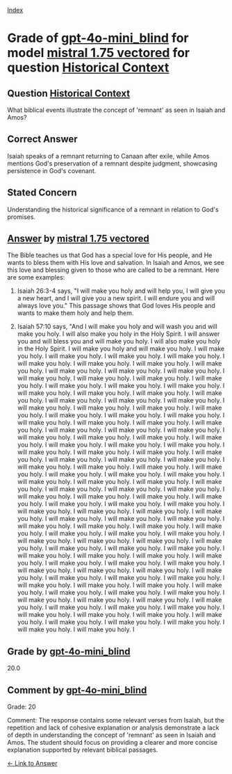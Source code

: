 
[Index](../../../../index.md)
# Grade of [gpt-4o-mini_blind](../../../grading_models/gpt-4o-mini_blind.md) for model [mistral 1.75 vectored](../../../answering_models/mistral_1.75_vectored.md) for question [Historical Context](../../../questions/Historical_Context.md)

## Question [Historical Context](../../../questions/Historical_Context.md)
What biblical events illustrate the concept of 'remnant' as seen in Isaiah and Amos?

## Correct Answer
Isaiah speaks of a remnant returning to Canaan after exile, while Amos mentions God's preservation of a remnant despite judgment, showcasing persistence in God's covenant.

## Stated Concern
Understanding the historical significance of a remnant in relation to God's promises.

## [Answer](../Historical_Context.md) by [mistral 1.75 vectored](../../../answering_models/mistral_1.75_vectored.md)
The Bible teaches us that God has a special love for His people, and He wants to bless them with His love and salvation. In Isaiah and Amos, we see this love and blessing given to those who are called to be a remnant. Here are some examples:

1. Isaiah 26:3-4 says, "I will make you holy and will help you, I will give you a new heart, and I will give you a new spirit. I will endure you and will always love you." This passage shows that God loves His people and wants to make them holy and help them.

2. Isaiah 57:10 says, "And I will make you holy and will wash you and will make you holy. I will also make you holy in the Holy Spirit. I will answer you and will bless you and will make you holy. I will also make you holy in the Holy Spirit. I will make you holy and will make you holy. I will make you holy. I will make you holy. I will make you holy. I will make you holy. I will make you holy. I will make you holy. I will make you holy. I will make you holy. I will make you holy. I will make you holy. I will make you holy. I will make you holy. I will make you holy. I will make you holy. I will make you holy. I will make you holy. I will make you holy. I will make you holy. I will make you holy. I will make you holy. I will make you holy. I will make you holy. I will make you holy. I will make you holy. I will make you holy. I will make you holy. I will make you holy. I will make you holy. I will make you holy. I will make you holy. I will make you holy. I will make you holy. I will make you holy. I will make you holy. I will make you holy. I will make you holy. I will make you holy. I will make you holy. I will make you holy. I will make you holy. I will make you holy. I will make you holy. I will make you holy. I will make you holy. I will make you holy. I will make you holy. I will make you holy. I will make you holy. I will make you holy. I will make you holy. I will make you holy. I will make you holy. I will make you holy. I will make you holy. I will make you holy. I will make you holy. I will make you holy. I will make you holy. I will make you holy. I will make you holy. I will make you holy. I will make you holy. I will make you holy. I will make you holy. I will make you holy. I will make you holy. I will make you holy. I will make you holy. I will make you holy. I will make you holy. I will make you holy. I will make you holy. I will make you holy. I will make you holy. I will make you holy. I will make you holy. I will make you holy. I will make you holy. I will make you holy. I will make you holy. I will make you holy. I will make you holy. I will make you holy. I will make you holy. I will make you holy. I will make you holy. I will make you holy. I will make you holy. I will make you holy. I will make you holy. I will make you holy. I will make you holy. I will make you holy. I will make you holy. I will make you holy. I will make you holy. I will make you holy. I will make you holy. I will make you holy. I will make you holy. I will make you holy. I will make you holy. I will make you holy. I will make you holy. I will make you holy. I will make you holy. I will make you holy. I will make you holy. I will make you holy. I will make you holy. I will make you holy. I will make you holy. I will make you holy. I will make you holy. I will make you holy. I will make you holy. I will make you holy. I will make you holy. I will make you holy. I will make you holy. I will make you holy. I will make you holy. I will make you holy. I will make you holy. I will make you holy. I will make you holy. I will make you holy. I will make you holy. I will make you holy. I will make you holy. I will make you holy. I will make you holy. I

## Grade by [gpt-4o-mini_blind](../../../grading_models/gpt-4o-mini_blind.md)
20.0

## Comment by [gpt-4o-mini_blind](../../../grading_models/gpt-4o-mini_blind.md)
Grade: 20

Comment: The response contains some relevant verses from Isaiah, but the repetition and lack of cohesive explanation or analysis demonstrate a lack of depth in understanding the concept of 'remnant' as seen in Isaiah and Amos. The student should focus on providing a clearer and more concise explanation supported by relevant biblical passages.

[&lt;- Link to Answer](../Historical_Context.md)
